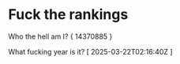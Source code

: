 # Fuck the rankings

Who the hell am I?
{ 14370885 }

What fucking year is it?
[ 2025-03-22T02:16:40Z ]
